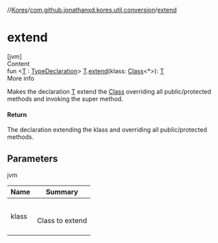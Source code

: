 //[Kores](../index.md)/[com.github.jonathanxd.kores.util.conversion](index.md)/[extend](extend.md)



# extend  
[jvm]  
Content  
fun <[T](extend.md) : [TypeDeclaration](../com.github.jonathanxd.kores.base/-type-declaration/index.md)> [T](extend.md).[extend](extend.md)(klass: [Class](https://docs.oracle.com/javase/8/docs/api/java/lang/Class.html)<*>): [T](extend.md)  
More info  


Makes the declaration [T](extend.md) extend the [Class](https://docs.oracle.com/javase/8/docs/api/java/lang/Class.html) overriding all public/protected methods and invoking the super method.



#### Return  


The declaration extending the klass and overriding all public/protected methods.



## Parameters  
  
jvm  
  
|  Name|  Summary| 
|---|---|
| <a name="com.github.jonathanxd.kores.util.conversion//extend/TypeParam(bounds=[com.github.jonathanxd.kores.base.TypeDeclaration])#java.lang.Class[*]/PointingToDeclaration/"></a>klass| <a name="com.github.jonathanxd.kores.util.conversion//extend/TypeParam(bounds=[com.github.jonathanxd.kores.base.TypeDeclaration])#java.lang.Class[*]/PointingToDeclaration/"></a><br><br>Class to extend<br><br>
  
  



